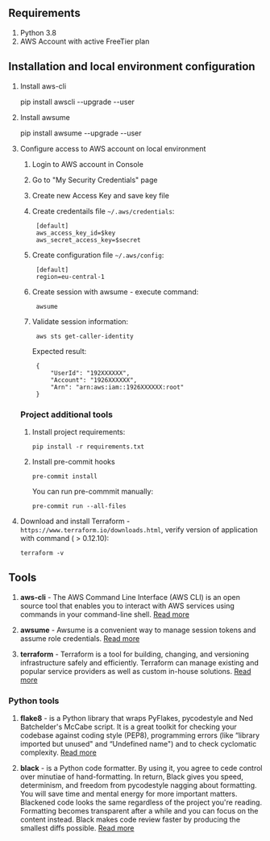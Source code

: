 ## Requirements 

1. Python 3.8
2. AWS Account with active FreeTier plan

## Installation and local environment configuration 

1. Install aws-cli 

    pip install awscli --upgrade --user

2. Install awsume 

    pip install awsume --upgrade --user

3. Configure access to AWS account on local environment 

    1. Login to AWS account in Console 
    2. Go to "My Security Credentials" page
    3. Create new Access Key and save key file 
    4. Create credentails file `~/.aws/credentials`:

            [default]
            aws_access_key_id=$key
            aws_secret_access_key=$secret

    5. Create configuration file `~/.aws/config`:

            [default]
            region=eu-central-1

    6. Create session with awsume - execute command:

            awsume
    
    7. Validate session information:

            aws sts get-caller-identity

        Expected result:

            {
                "UserId": "192XXXXXX",
                "Account": "1926XXXXXX",
                "Arn": "arn:aws:iam::1926XXXXXX:root"
            }
    
    
    ### Project additional tools

    1. Install project requirements:

        ```
        pip install -r requirements.txt
        ```

    2. Install pre-commit hooks

        ```
        pre-commit install
        ```

        You can run pre-commmit manually: 

        ```
        pre-commit run --all-files
        ```
4. Download and install Terraform - `https://www.terraform.io/downloads.html`, verify version of application with command ( > 0.12.10):

    ```
    terraform -v
    ```



## Tools 

1. **aws-cli** - The AWS Command Line Interface (AWS CLI) is an open source tool that enables you to interact with AWS services using commands in your command-line shell. [Read more](https://docs.aws.amazon.com/cli/latest/userguide/cli-chap-welcome.html)

2. **awsume** - Awsume is a convenient way to manage session tokens and assume role credentials. [Read more](https://awsu.me)

3. **terraform** - Terraform is a tool for building, changing, and versioning infrastructure safely and efficiently. Terraform can manage existing and popular service providers as well as custom in-house solutions. [Read more](https://www.terraform.io/intro/index.html)

### Python tools

1. **flake8** - is a Python library that wraps PyFlakes, pycodestyle and Ned Batchelder's McCabe script. It is a great toolkit for checking your codebase against coding style (PEP8), programming errors (like “library imported but unused" and “Undefined name") and to check cyclomatic complexity. [Read more](https://simpleisbetterthancomplex.com/packages/2016/08/05/flake8.html)

2. **black** - is a Python code formatter. By using it, you agree to cede control over minutiae of hand-formatting. In return, Black gives you speed, determinism, and freedom from pycodestyle nagging about formatting. You will save time and mental energy for more important matters.
Blackened code looks the same regardless of the project you're reading. Formatting becomes transparent after a while and you can focus on the content instead.
Black makes code review faster by producing the smallest diffs possible. [Read more](https://pypi.org/project/black/)